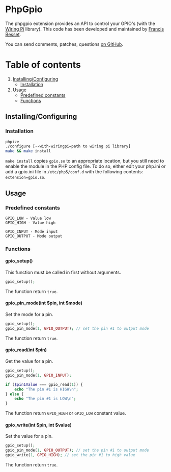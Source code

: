 # PhpGpio

The phpgpio extension provides an API to control your GPIO's (with the [Wiring Pi](http://wiringpi.com) library).
This code has been developed and maintained by [Francis Besset](http://francis-besset.com).

You can send comments, patches, questions [on GitHub](https://github.com/FrancisBesset/phpgpio/issues).

# Table of contents

1. [Installing/Configuring](#installingconfiguring)
    * [Installation](#installation)
2. [Usage](#usage)
    * [Predefined constants](#predefinedconstants)
    * [Functions](#functions)

## Installing/Configuring

### Installation

```sh
phpize
./configure [--with-wiringpi=path to wiring pi library]
make && make install
```

`make install` copies `gpio.so` to an appropriate location, but you still need to enable the module in the PHP config file. To do so, either edit your php.ini or add a gpio.ini file in `/etc/php5/conf.d` with the following contents: `extension=gpio.so`.

## Usage

### Predefined constants

```
GPIO_LOW - Value low
GPIO_HIGH - Value high

GPIO_INPUT - Mode input
GPIO_OUTPUT - Mode output
```

### Functions

#### gpio_setup()

This function must be called in first without arguments.

```php
gpio_setup();
```

The function return `true`.

#### gpio_pin_mode(int $pin, int $mode)

Set the mode for a pin.

```php
gpio_setup();
gpio_pin_mode(1, GPIO_OUTPUT); // set the pin #1 to output mode
```

The function return `true`.

#### gpio_read(int $pin)

Get the value for a pin.

```php
gpio_setup();
gpio_pin_mode(1, GPIO_INPUT);

if ($pin1Value === gpio_read(1)) {
    echo "The pin #1 is HIGH\n";
} else {
    echo "The pin #1 is LOW\n";
}
```

The function return `GPIO_HIGH` or `GPIO_LOW` constant value.

#### gpio_write(int $pin, int $value)

Set the value for a pin.

```php
gpio_setup();
gpio_pin_mode(1, GPIO_OUTPUT); // set the pin #1 to output mode
gpio_write(1, GPIO_HIGH); // set the pin #1 to high value
```

The function return `true`.
